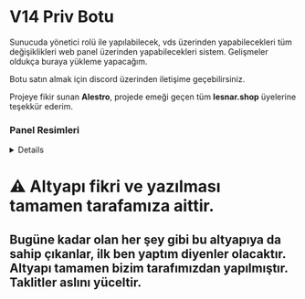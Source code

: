 # V14 Priv Botu
Sunucuda yönetici rolü ile yapılabilecek, vds üzerinden yapabilecekleri tüm değişiklikleri web panel üzerinden yapabilecekleri sistem. Gelişmeler oldukça buraya yükleme yapacağım.

Botu satın almak için discord üzerinden iletişime geçebilirsiniz.

Projeye fikir sunan **Alestro**, projede emeği geçen tüm **lesnar.shop** üyelerine teşekkür ederim.

### Panel Resimleri
<details>
  <img src="[https://github.com/ertucuk/Discord-Bots-V14/assets/68440024/76b9de4a-b38a-496e-a2fd-443fff2fec9c](https://cdn.discordapp.com/attachments/1169302240071266324/1177863182694494208/logo.png?ex=65740d92&is=65619892&hm=5b18c190b0b4e0964ff071eee94925378c630a851274bddd448f8d64894d1599&)">
</details>



<h1>⚠️ Altyapı fikri ve yazılması tamamen tarafamıza aittir.</h1>
<h2>Bugüne kadar olan her şey gibi bu altyapıya da sahip çıkanlar, ilk ben yaptım diyenler olacaktır. Altyapı tamamen bizim tarafımızdan yapılmıştır. Taklitler aslını yüceltir.</h2>
